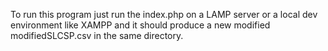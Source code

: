 To run this program just run the index.php on a LAMP server or a local dev environment like XAMPP and it should produce a new modified modifiedSLCSP.csv in the same directory.
